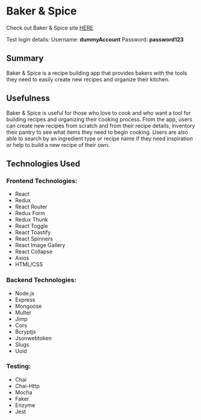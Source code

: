 # Baker & Spice

Check out Baker & Spice site [HERE](https://baker-and-spice.netlify.com/)

Test login details:
Username: **dummyAccount**
Password: **password123**

## Summary
Baker & Spice is a recipe building app that provides bakers with the tools they need to easily create new recipes and organize their kitchen.

## Usefulness
Baker & Spice is useful for those who love to cook and who want a tool for building recipes and organizing their cooking process. 
From the app, users can create new recipes from scratch and from their recipe details, inventory their pantry to see what items they need to begin cooking.
Users are also able to search by an ingredient type or recipe name if they need inspiration or help to build a new recipe of their own.

## Technologies Used

### Frontend Technologies:
* React
* Redux
* React Router
* Redux Form
* Redux Thunk
* React Toggle
* React Toastify
* React Spinners
* React Image Gallery
* React Collapse
* Axios
* HTML/CSS

### Backend Technologies:
* Node.js
* Express
* Mongoose
* Multer
* Jimp
* Cors
* Bcryptjs
* Jsonwebtoken
* Slugs
* Uuid

### Testing:
* Chai
* Chai-Http
* Mocha
* Faker
* Enzyme
* Jest


